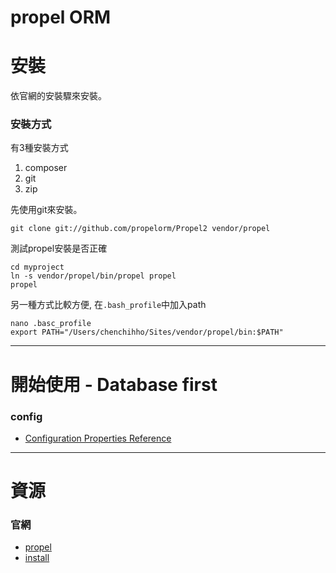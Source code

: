 propel ORM
===

# 安裝
依官網的安裝驟來安裝。

### 安裝方式
有3種安裝方式
1. composer
2. git
3. zip

先使用git來安裝。
```
git clone git://github.com/propelorm/Propel2 vendor/propel
```

測試propel安裝是否正確
```
cd myproject
ln -s vendor/propel/bin/propel propel
propel
```

另一種方式比較方便, 在`.bash_profile`中加入path
```
nano .basc_profile
export PATH="/Users/chenchihho/Sites/vendor/propel/bin:$PATH"
```
---
# 開始使用 - Database first

### config

* [Configuration Properties Reference](http://propelorm.org/documentation/reference/configuration-file.html)


---
# 資源

### 官網
* [propel](http://propelorm.org/)
* [install](http://propelorm.org/documentation/01-installation.html)